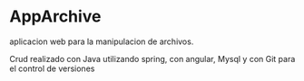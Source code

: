 # AppArchive
aplicacion web para la manipulacion de archivos.

Crud realizado con Java utilizando spring, con angular, Mysql y con Git para el control de versiones
